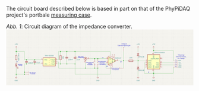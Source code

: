 The circuit board described below is based in part on that of the PhyPiDAQ project's portbale [measuring case](https://github.com/PhyPiDAQ/MeasuringCase).

*Abb. 1*: Circuit diagram of the impedance converter.  
                    ![Figure 1](docs/images/Circuit_diagram.png)